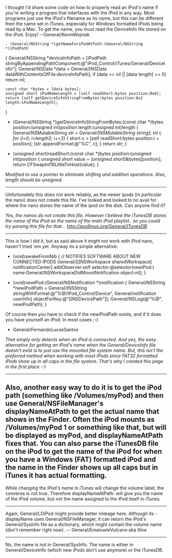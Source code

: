 

I thought I'd share some code on how to properly read an iPod's name if you're writing a program that interfaces with the iPod in any way. Most programs just use the iPod's filename as its name, but this can be different then the name set in iTunes, especially for Windows formatted iPods being read by a Mac. To get the name, you must read the D<nowiki/>eviceInfo file stored on the iPod. Enjoy! --General/KevinWojniak

    - (General/NSString *)getNameForiPodAtPath:(General/NSString *)iPodPath
{
	General/NSString *deviceInfoPath = [iPodPath stringByAppendingPathComponent:@"iPod_Control/iTunes/General/DeviceInfo"];
	General/NSData *data = General/[NSData dataWithContentsOfFile:deviceInfoPath];
	if (data == nil || [data length] == 0)
		return nil;

	const char *bytes = [data bytes];
	unsigned short iPodNameLength = [self readShort:bytes position:0x0];
	return [self getDeviceInfoStringFromBytes:bytes position:0x2 length:iPodNameLength];
}

- (General/NSString *)getDeviceInfoStringFromBytes:(const char *)bytes position:(unsigned int)position length:(unsigned int)length
{
	General/NSMutableString *str = General/[NSMutableString string];
	int i;
	for (i=0; i<length*2; i+=2)
	{
		short c = [self readShort:bytes position:i + position];
		[str appendFormat:@"%C", c];
	}
	return str;
}

- (unsigned short)readShort:(const char *)bytes position:(unsigned int)position
{
	unsigned short value = *(unsigned short*)&bytes[position];
	return CFSwapInt16LittleToHost(value);
}


*Modified to use a pointer to eliminate shifting and addition operations.  Also, length should be unsigned.*


------
Unfortunately this does not work reliably, as the newer ipods (in particular the nano) does not create this file.  I've looked and looked to no avail for where the nano stores the name of the ipod on the disk. Can anyone find it?

*Yes, the nanos do not create this file. However I believe the iTunesDB stores the name of the iPod as the name of the main iPod playlist.. so you could try parsing this file for that...* http://ipodlinux.org/General/ITunesDB

----

This is how I did it, but as said above it might not work with iPod nano, haven't tried 'em yet. Anyway its a simple alternative:

    
- (void)awakeFromNib
{
	// NOTIFIES SOFTWARE ABOUT NEW CONNECTED IPODS
	General/[[[NSWorkspace sharedWorkspace] notificationCenter] addObserver:self selector:@selector(newiPod:) name:General/NSWorkspaceDidMountNotification object:nil];
}


- (void)newiPod:(General/NSNotification *)notification
{
	General/NSString *newiPodPath = General/[NSString stringWithFormat:@"%@/iPod_Control/Device", General/notification userInfo] objectForKey:@"[[NSDevicePath"]];
       General/NSLog(@"%@", newiPodPath);
}


Of course then you have to check if the newiPodPath exists, and if it does you have yourself an iPod. In most cases ;-)
- General/FernandoLucasSantos

*That simply only detects when an iPod is connected. And yes, the easy alternative for getting an iPod's name when the General/DeviceInfo file doesn't exist is to just use the mounted file system name. But, this isn't the preferred method when working with most iPods since FAT32 formatted iPods show up in all caps in the file system. That's why I created this page in the first place :-)*

----

Also, another easy way to do it is to get the iPod path (something like /Volumes/myPod) and then use General/NSFileManager's displayNameAtPath to get the actual name that shows in the Finder. Often the iPod mounts as /Volumes/myPod 1 or something like that, but will be displayed as myPod, and displayNameAtPath fixes that. You can also parse the iTunesDB file on the iPod to get the name of the iPod for when you have a Windows (FAT) formatted iPod and the name in the Finder shows up all caps but in iTunes it has actual formatting.
----
While changing the iPod's name in iTunes will change the volume label, the converse is not true. Therefore     displayNameAtPath: will give you the name of the iPod *volume*, but not the name assigned to the iPod itself in iTunes.

----

Again, General/LOiPod might provide better mileage here. Although its -displayName uses General/NSFileManager, it can return the iPod's General/SysInfo file as a dictionary, which might contain the volume name (don't remember right now). -- General/EmanueleVulcano aka l0ne

----

No, the name is not in General/SysInfo. The name is either in General/DeviceInfo (which new iPods don't use anymore) or the iTunesDB.